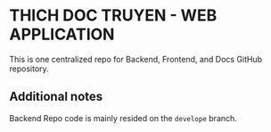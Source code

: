 # THICH DOC TRUYEN - WEB APPLICATION

This is one centralized repo for Backend, Frontend, and Docs GitHub repository.

## Additional notes

Backend Repo code is mainly resided on the `develope` branch.

